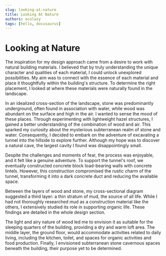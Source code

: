 ```yaml
---
slug: looking-at-nature
title: Looking At Nature
authors: ecolazy
tags: [hello, docusaurus]
---
```


# Looking at Nature 
The inspiration for my design approach came from a desire to work with natural building materials. I believed that by truly understanding the unique character and qualities of each material, I could unlock unexplored possibilities. My aim was to connect with the essence of each material and place it thoughtfully within the building's structure. To determine the right placement, I looked at where these materials were naturally found in the landscape.

In an idealized cross-section of the landscape, stone was predominantly underground, often found in association with water, while wood was abundant on the surface and high in the air. I wanted to sense the mood of these places. Through experimenting with lightweight hazel structures, I gained a better understanding of the combination of wood and air. This sparked my curiosity about the mysterious subterranean realm of stone and water. Consequently, I decided to embark on the adventure of excavating a tunnel into the hillside to explore further. Although my hope was to discover a natural cave, the largest cavity I found was disappointingly small.

Despite the challenges and moments of fear, the process was enjoyable, and it felt like a genuine adventure. To support the tunnel's roof, we eventually constructed concrete block load-bearing walls with concrete lintels. However, this construction compromised the rustic charm of the tunnel, transforming it into a dark concrete duct and reducing the available space.

Between the layers of wood and stone, my cross-sectional diagram suggested a third layer: a thin stratum of mud, the source of all life. While I had not thoroughly researched mud as a construction material like the others, I extensively studied its role in supporting organic life. These findings are detailed in the whole design section.

The light and airy nature of wood led me to envision it as suitable for the sleeping quarters of the building, providing a dry and warm loft area. The middle layer, the ground floor, would accommodate activities related to daily living, including the kitchen, toilet, and spaces for organic activities and food production. Finally, I envisioned subterranean stone cavernous spaces beneath the building, their purpose yet to be determined.